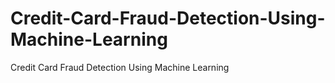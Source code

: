 # Credit-Card-Fraud-Detection-Using-Machine-Learning
Credit Card Fraud Detection Using Machine Learning
